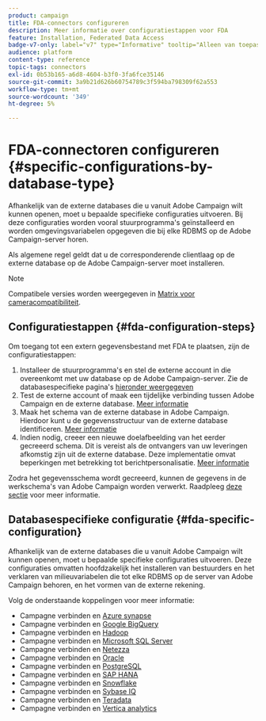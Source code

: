 ```yaml
---
product: campaign
title: FDA-connectors configureren
description: Meer informatie over configuratiestappen voor FDA
feature: Installation, Federated Data Access
badge-v7-only: label="v7" type="Informative" tooltip="Alleen van toepassing op Campaign Classic v7"
audience: platform
content-type: reference
topic-tags: connectors
exl-id: 0b53b165-a6d8-4604-b3f0-3fa6fce35146
source-git-commit: 3a9b21d626b60754789c3f594ba798309f62a553
workflow-type: tm+mt
source-wordcount: '349'
ht-degree: 5%

---
```


# FDA-connectoren configureren {#specific-configurations-by-database-type}



Afhankelijk van de externe databases die u vanuit Adobe Campaign wilt kunnen openen, moet u bepaalde specifieke configuraties uitvoeren. Bij deze configuraties worden vooral stuurprogramma&#39;s geïnstalleerd en worden omgevingsvariabelen opgegeven die bij elke RDBMS op de Adobe Campaign-server horen.

Als algemene regel geldt dat u de corresponderende clientlaag op de externe database op de Adobe Campaign-server moet installeren.

>[!NOTE]
>
>Compatibele versies worden weergegeven in [Matrix voor cameracompatibiliteit](../../rn/using/compatibility-matrix.md#FederatedDataAccessFDA).
>

## Configuratiestappen {#fda-configuration-steps}

Om toegang tot een extern gegevensbestand met FDA te plaatsen, zijn de configuratiestappen:

1. Installeer de stuurprogramma&#39;s en stel de externe account in die overeenkomt met uw database op de Adobe Campaign-server. Zie de databasespecifieke pagina&#39;s [hieronder weergegeven](#fda-specific-configuration)
1. Test de externe account of maak een tijdelijke verbinding tussen Adobe Campaign en de externe database. [Meer informatie](../../installation/using/connecting-to-database.md)
1. Maak het schema van de externe database in Adobe Campaign. Hierdoor kunt u de gegevensstructuur van de externe database identificeren. [Meer informatie](../../installation/using/creating-data-schema.md)
1. Indien nodig, creeer een nieuwe doelafbeelding van het eerder gecreeerd schema. Dit is vereist als de ontvangers van uw leveringen afkomstig zijn uit de externe database. Deze implementatie omvat beperkingen met betrekking tot berichtpersonalisatie. [Meer informatie](../../installation/using/defining-data-mapping.md)

Zodra het gegevensschema wordt gecreeerd, kunnen de gegevens in de werkschema&#39;s van Adobe Campaign worden verwerkt. Raadpleeg [deze sectie](../../workflow/using/accessing-an-external-database--fda-.md) voor meer informatie.

## Databasespecifieke configuratie {#fda-specific-configuration}

Afhankelijk van de externe databases die u vanuit Adobe Campaign wilt kunnen openen, moet u bepaalde specifieke configuraties uitvoeren. Deze configuraties omvatten hoofdzakelijk het installeren van bestuurders en het verklaren van milieuvariabelen die tot elke RDBMS op de server van Adobe Campaign behoren, en het vormen van de externe rekening.

Volg de onderstaande koppelingen voor meer informatie:

* Campagne verbinden en [Azure synapse](../../installation/using/configure-fda-synapse.md)
* Campagne verbinden en [Google BigQuery](../../installation/using/configure-fda-google-big-query.md)
* Campagne verbinden en [Hadoop](../../installation/using/configure-fda-hadoop.md)
* Campagne verbinden en [Microsoft SQL Server](../../installation/using/configure-fda-sql.md)
* Campagne verbinden en [Netezza](../../installation/using/configure-fda-netezza.md)
* Campagne verbinden en [Oracle](../../installation/using/configure-fda-oracle.md)
* Campagne verbinden en [PostgreSQL](../../installation/using/configure-fda-postgresql.md)
* Campagne verbinden en [SAP HANA](../../installation/using/configure-fda-sap-hana.md)
* Campagne verbinden en [Snowflake](../../installation/using/configure-fda-snowflake.md)
* Campagne verbinden en [Sybase IQ](../../installation/using/configure-fda-sybase.md)
* Campagne verbinden en [Teradata](../../installation/using/configure-fda-teradata.md)
* Campagne verbinden en [Vertica analytics](../../installation/using/configure-fda-vertica.md)
